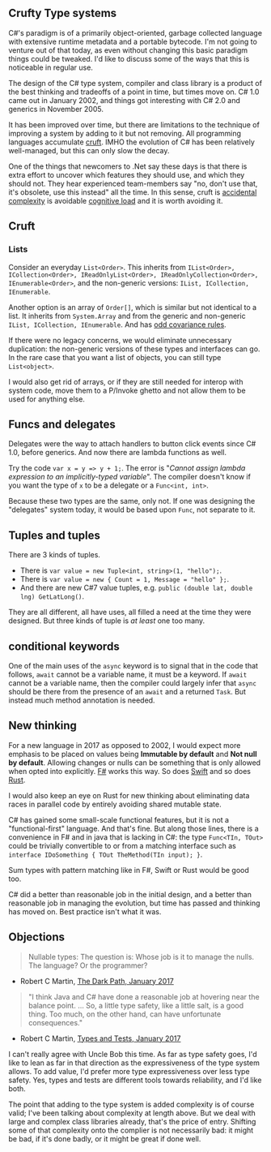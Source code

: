 ## Crufty Type systems

C#'s paradigm is of a primarily object-oriented, garbage collected language with extensive runtime metadata and a portable bytecode. I'm not going to venture out of that today, as even without changing this basic paradigm things could be tweaked. I'd like to discuss some of the ways that this is noticeable in regular use.

The design of the C# type system, compiler and class library is a product of the best thinking and tradeoffs of a point in time, but times move on. C# 1.0 came out in January 2002, and things got interesting with C# 2.0 and generics in November 2005.

It has been improved over time, but there are limitations to the technique of improving a system by adding to it but not removing. All programming languages accumulate [cruft](https://en.wikipedia.org/wiki/Cruft). IMHO the evolution of C# has been relatively well-managed, but this can only slow the decay.

One of the things that newcomers to .Net say these days is that there is extra effort to uncover which features they should use, and which they should not. They hear experienced team-members say "no, don't use that, it's obsolete, use this instead" all the time. In this sense, cruft is [accidental complexity](https://en.wikipedia.org/wiki/No_Silver_Bullet) is avoidable [cognitive load](https://en.wikipedia.org/wiki/Cognitive_load) and it is worth avoiding it.

## Cruft

### Lists

Consider an everyday `List<Order>`. This inherits from  `IList<Order>, ICollection<Order>, IReadOnlyList<Order>, IReadOnlyCollection<Order>, IEnumerable<Order>`, and the non-generic versions: `IList, ICollection, IEnumerable`.

Another option is an array of `Order[]`, which is similar but not identical to a list. It inherits from `System.Array` and from the generic and non-generic `IList, ICollection, IEnumerable`. And has [odd covariance rules](http://stackoverflow.com/q/4317459/5599).

If there were no legacy concerns, we would eliminate unnecessary duplication: the non-generic versions of these types and interfaces can go. In the rare case that you want a list of objects, you can still type `List<object>`. 

I would also get rid of arrays, or if they are still needed for interop with system code, move them to a P/Invoke ghetto and not allow them to be used for anything else.

## Funcs and delegates

Delegates were the way to attach handlers to button click events since C# 1.0, before generics. And now there are lambda functions as well.

Try the code `var x = y => y + 1;`. The error is "*Cannot assign lambda expression to an implicitly-typed variable*". The compiler doesn't know if you want the type of `x` to be a delegate or a `Func<int, int>`. 

Because these two types are the same, only not. If one was designing the "delegates" system today, it would be based upon `Func`, not separate to it. 

## Tuples and tuples

There are 3 kinds of tuples. 

 * There is `var value = new Tuple<int, string>(1, "hello");`.
 * There is `var value = new { Count = 1, Message = "hello" };`. 
 * And there are new C#7 value tuples, e.g. `public (double lat, double lng) GetLatLong()`. 

They are all different, all have uses, all filled a need at the time they were designed. But three kinds of tuple is *at least* one too many.

## conditional keywords

One of the main uses of the `async` keyword is to signal that in the code that follows, `await` cannot be a variable name, it must be a keyword. If `await` cannot be a variable name, then the compiler could largely infer that `async` should be there from the presence of an `await` and a returned `Task`. But instead much method annotation is needed.


## New thinking

For a new language in 2017 as opposed to 2002, I would expect more emphasis to be placed on values being **Immutable by default** and **Not null by default**. Allowing changes or nulls can be something that is only allowed when opted into explicitly. [F#](http://fsharp.org/) works this way. So does [Swift](https://swift.org/) and so does [Rust](https://www.rust-lang.org).

I would also keep an eye on Rust for new thinking about eliminating data races in parallel code by entirely avoiding shared mutable state.

C# has gained some small-scale functional features, but it is not a "functional-first" language. And that's fine. But along those lines, there is a convenience in F# and in java that is lacking in C#: the type `Func<TIn, TOut>` could be trivially convertible to or from a matching interface such as `interface IDoSomething { TOut TheMethod(TIn input); }`.

Sum types with pattern matching like in F#, Swift or Rust would be good too.

C# did a better than reasonable job in the initial design, and a better than reasonable job in managing the evolution, but time has passed and thinking has moved on. Best practice isn't what it was.


## Objections

>  Nullable types: The question is: Whose job is it to manage the nulls. The language? Or the programmer?
- Robert C Martin, [The Dark Path, January 2017](http://blog.cleancoder.com/uncle-bob/2017/01/11/TheDarkPath.html)

> "I think Java and C# have done a reasonable job at hovering near the balance point. ... So, a little type safety, like a little salt, is a good thing. Too much, on the other hand, can have unfortunate consequences."
- Robert C Martin, [Types and Tests, January 2017](http://blog.cleancoder.com/uncle-bob/2017/01/13/TypesAndTests.html)

I can't really agree with Uncle Bob this time. As far as type safety goes, I'd like to lean as far in that direction as the expressiveness of the type system allows. To add value, I'd prefer more type expressiveness over less type safety. Yes, types and tests are different tools towards reliability, and I'd like both. 

The point that adding to the type system is added complexity is of course valid; I've been talking about complexity at length above. But we deal with large and complex class libraries already, that's the price of entry. Shifting some of that complexity onto the complier is not necessarily bad: it might be bad, if it's done badly, or it might be great if done well. 

